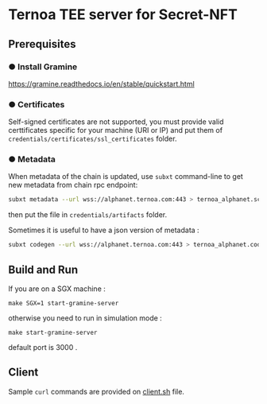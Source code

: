 # Ternoa TEE server for Secret-NFT

## Prerequisites

### ● Install Gramine
https://gramine.readthedocs.io/en/stable/quickstart.html

### ● Certificates
Self-signed certificates are not supported, you must provide valid certtificates specific for your machine (URI or IP) and put them of ```credentials/certificates/ssl_certificates``` folder. 

### ● Metadata
When metadata of the chain is updated, use ```subxt``` command-line to get new metadata from chain rpc endpoint:

```bash
subxt metadata --url wss://alphanet.ternoa.com:443 > ternoa_alphanet.scale
```
then put the file in ```credentials/artifacts``` folder.

Sometimes it is useful to have a json version of metadata : 
```bash
subxt codegen --url wss://alphanet.ternoa.com:443 > ternoa_alphanet.code
```

## Build and Run
If you are on a SGX machine :

```shell
make SGX=1 start-gramine-server
```
otherwise you need to run in simulation mode : 
```shell
make start-gramine-server
```
default port is 3000 .

## Client
Sample ```curl``` commands are provided on [client.sh](./client.sh) file. 
